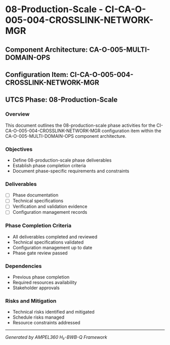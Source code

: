 # 08-Production-Scale - CI-CA-O-005-004-CROSSLINK-NETWORK-MGR

## Component Architecture: CA-O-005-MULTI-DOMAIN-OPS
## Configuration Item: CI-CA-O-005-004-CROSSLINK-NETWORK-MGR
## UTCS Phase: 08-Production-Scale

### Overview
This document outlines the 08-production-scale phase activities for the CI-CA-O-005-004-CROSSLINK-NETWORK-MGR configuration item within the CA-O-005-MULTI-DOMAIN-OPS component architecture.

### Objectives
- Define 08-production-scale phase deliverables
- Establish phase completion criteria
- Document phase-specific requirements and constraints

### Deliverables
- [ ] Phase documentation
- [ ] Technical specifications
- [ ] Verification and validation evidence
- [ ] Configuration management records

### Phase Completion Criteria
- All deliverables completed and reviewed
- Technical specifications validated
- Configuration management up to date
- Phase gate review passed

### Dependencies
- Previous phase completion
- Required resources availability
- Stakeholder approvals

### Risks and Mitigation
- Technical risks identified and mitigated
- Schedule risks managed
- Resource constraints addressed

---
*Generated by AMPEL360 H₂-BWB-Q Framework*
